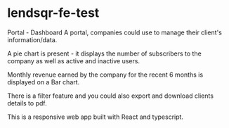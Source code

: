 # lendsqr-fe-test
Portal - Dashboard 
A portal, companies could use to manage their client's information/data.

A pie chart is present - it displays the number of subscribers to the company as well as active and inactive users.

Monthly revenue earned by the company for the recent 6 months is displayed on a Bar chart.

There is a filter feature and you could also export and download clients details to pdf.

This is a responsive web app built with React and typescript.
